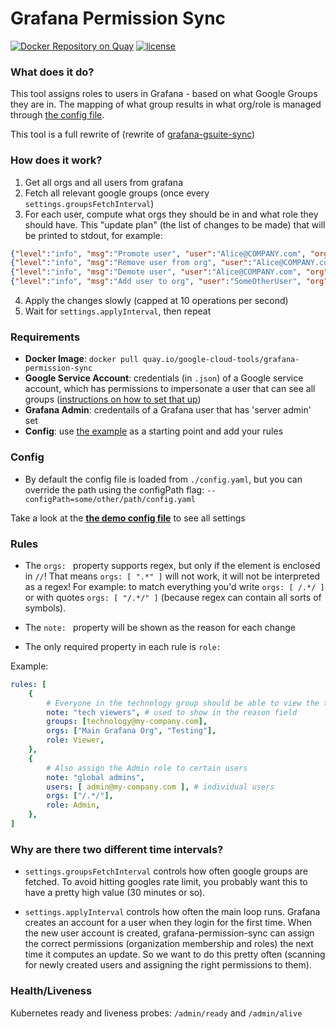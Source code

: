 # Grafana Permission Sync
[![Docker Repository on Quay](https://quay.io/repository/google-cloud-tools/grafana-permission-sync/status "Docker Repository on Quay")](https://quay.io/repository/google-cloud-tools/grafana-permission-sync)
[![license](https://img.shields.io/github/license/google-cloud-tools/grafana-gsuite-sync.svg?maxAge=604800)](https://github.com/google-cloud-tools/grafana-gsuite-sync)


### What does it do?
This tool assigns roles to users in Grafana - based on what Google Groups they are in.
The mapping of what group results in what org/role is managed through [the config file](#config).

This tool is a full rewrite of (rewrite of [grafana-gsuite-sync](https://github.com/cloudworkz/grafana-gsuite-sync))


### How does it work?
1. Get all orgs and all users from grafana
2. Fetch all relevant google groups (once every `settings.groupsFetchInterval`)
3. For each user, compute what orgs they should be in and what role they should have. This "update plan" (the list of changes to be made) that will be printed to stdout, for example:
  ```json
  {"level":"info", "msg":"Promote user", "user":"Alice@COMPANY.com", "org":"Some Org Name [INT]", "oldRole":"Viewer", "role":"Admin"}`
  {"level":"info", "msg":"Remove user from org", "user":"Alice@COMPANY.com", "org":"Controlling"}
  {"level":"info", "msg":"Demote user", "user":"Alice@COMPANY.com", "org":"Some Org Name [PRD]", "oldRole":"Admin", "role":"Viewer"}
  {"level":"info", "msg":"Add user to org", "user":"SomeOtherUser", "org":"Some Org Name [PRD]", "role":"Viewer"}
 ```
  
4. Apply the changes slowly (capped at 10 operations per second)
5. Wait for `settings.applyInterval`, then repeat


### Requirements
- **Docker Image**: `docker pull quay.io/google-cloud-tools/grafana-permission-sync`
- **Google Service Account**: credentials (in `.json`) of a Google service account, which has permissions to impersonate a user that can see all groups ([instructions on how to set that up](https://developers.google.com/admin-sdk/directory/v1/guides/delegation#delegate_domain-wide_authority_to_your_service_account))
- **Grafana Admin**: credentails of a Grafana user that has 'server admin' set
- **Config**: use [the example](https://github.com/cloudworkz/grafana-permission-sync/blob/master/demoConfig.yaml) as a starting point and add your rules


### Config
- By default the config file is loaded from `./config.yaml`,
  but you can override the path using the configPath flag: `--configPath=some/other/path/config.yaml`

Take a look at the [**the demo config file**](https://github.com/cloudworkz/grafana-permission-sync/blob/master/demoConfig.yaml) to see all settings


### Rules
- The `orgs: ` property supports regex, but only if the element is enclosed in `//`!
    That means `orgs: [ ".*" ]` will not work, it will not be interpreted as a regex!
    For example: to match everything you'd write `orgs: [ /.*/ ]` or with quotes `orgs: [ "/.*/" ]` (because regex can contain all sorts of symbols).

- The `note: ` property will be shown as the reason for each change

- The only required property in each rule is `role: ` 

Example:
```yaml
rules: [
    {
        # Everyone in the technology group should be able to view the two grafana organizations
        note: "tech viewers", # used to show in the reason field
        groups: [technology@my-company.com],
        orgs: ["Main Grafana Org", "Testing"],
        role: Viewer,
    },
    {
        # Also assign the Admin role to certain users 
        note: "global admins", 
        users: [ admin@my-company.com ], # individual users
        orgs: ["/.*/"],
        role: Admin,
    },
] 
```


### Why are there two different time intervals?
- `settings.groupsFetchInterval` controls how often google groups are fetched.
  To avoid hitting googles rate limit, you probably want this to have a pretty high value (30 minutes or so).

- `settings.applyInterval` controls how often the main loop runs.
  Grafana creates an account for a user when they login for the first time.
  When the new user account is created, grafana-permission-sync can assign the correct
  permissions (organization membership and roles) the next time it computes an update.
  So we want to do this pretty often (scanning for newly created users and assigning the right permissions to them).

### Health/Liveness

Kubernetes ready and liveness probes: `/admin/ready` and `/admin/alive`